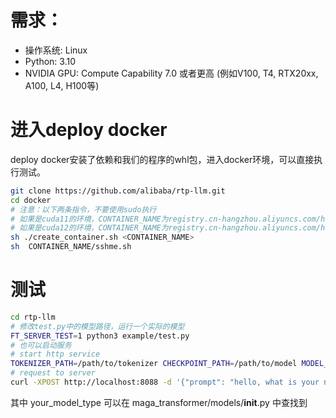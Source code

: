 
# 需求：
* 操作系统: Linux
* Python: 3.10
* NVIDIA GPU: Compute Capability 7.0 或者更高 (例如V100, T4, RTX20xx, A100, L4, H100等)

# 进入deploy docker
deploy docker安装了依赖和我们的程序的whl包，进入docker环境，可以直接执行测试。
```bash
git clone https://github.com/alibaba/rtp-llm.git
cd docker
# 注意：以下两条指令，不要使用sudo执行
# 如果是cuda11的环境，CONTAINER_NAME为registry.cn-hangzhou.aliyuncs.com/havenask/rtp_llm:deploy_image_cuda11
# 如果是cuda12的环境，CONTAINER_NAME为registry.cn-hangzhou.aliyuncs.com/havenask/rtp_llm:deploy_image_cuda12
sh ./create_container.sh <CONTAINER_NAME>
sh  CONTAINER_NAME/sshme.sh
```

# 测试
```bash
cd rtp-llm
# 修改test.py中的模型路径，运行一个实际的模型
FT_SERVER_TEST=1 python3 example/test.py
# 也可以启动服务
# start http service
TOKENIZER_PATH=/path/to/tokenizer CHECKPOINT_PATH=/path/to/model MODEL_TYPE=your_model_type FT_SERVER_TEST=1 python3 -m maga_transformer.start_server
# request to server
curl -XPOST http://localhost:8088 -d '{"prompt": "hello, what is your name", "generate_config": {"max_new_tokens": 1000}}'
```
其中 your_model_type 可以在 maga_transformer/models/__init__.py 中查找到
